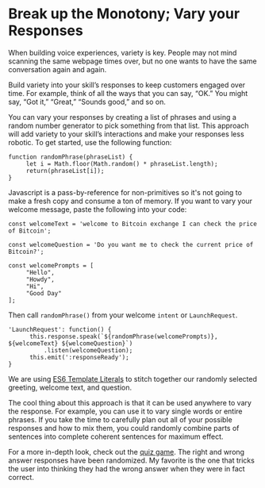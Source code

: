 Break up the Monotony; Vary your Responses
==========================================

When building voice experiences, variety is key. People may not mind
scanning the same webpage times over, but no one wants to have the same
conversation again and again.

Build variety into your skill’s responses to keep customers engaged over
time. For example, think of all the ways that you can say, “OK.” You
might say, “Got it,” “Great,” “Sounds good,” and so on.

You can vary your responses by creating a list of phrases and using a
random number generator to pick something from that list. This approach
will add variety to your skill’s interactions and make your responses
less robotic. To get started, use the following function:

    function randomPhrase(phraseList) {
         let i = Math.floor(Math.random() * phraseList.length);
         return(phraseList[i]);
    }

Javascript is a pass-by-reference for non-primitives so it's not going
to make a fresh copy and consume a ton of memory. If you want to vary
your welcome message, paste the following into your code:

    const welcomeText = 'welcome to Bitcoin exchange I can check the price of Bitcoin';

    const welcomeQuestion = 'Do you want me to check the current price of Bitcoin?';

    const welcomePrompts = [
         "Hello",
         "Howdy", 
         "Hi",
         "Good Day"
    ];

Then call `randomPhrase()` from your welcome `intent` or
`LaunchRequest`.

    'LaunchRequest': function() {
          this.response.speak(`${randomPhrase(welcomePrompts)}, ${welcomeText} ${welcomeQuestion}`)
              .listen(welcomeQuestion);
          this.emit(':responseReady');
    }

We are using [ES6 Template
Literals](https://developer.mozilla.org/en-US/docs/Web/JavaScript/Reference/Template_literals)
to stitch together our randomly selected greeting, welcome text, and
question.

The cool thing about this approach is that it can be used anywhere to
vary the response. For example, you can use it to vary single words or
entire phrases. If you take the time to carefully plan out all of your
possible responses and how to mix them, you could randomly combine parts
of sentences into complete coherent sentences for maximum effect.

For a more in-depth look, check out the [quiz
game](../../skill-sample-nodejs-quiz-game/blob/master/src/index.js). The
right and wrong answer responses have been randomized. My favorite is
the one that tricks the user into thinking they had the wrong answer
when they were in fact correct.
